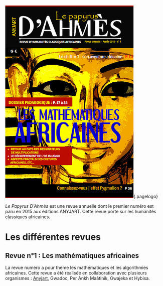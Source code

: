 <!-- TITLE: Le Papyrus D'Ahmes -->
<!-- SUBTITLE: Présentation de la revue « Le Papyrus D'Ahmes » -->

![F 8 Ec 9 E 94784 D 79209 A 489 Dbcca 9792 Aaf 228 Ec](/uploads/ouvrage/f-8-ec-9-e-94784-d-79209-a-489-dbcca-9792-aaf-228-ec.png "Couverture de la revue « Le papyrus d'Ahmès »"){.pagelogo}

*Le Papyrus D'Ahmès* est une revue annuelle dont le premier numéro est paru en 2015 aux éditions ANYJART. Cette revue porte sur les humanités classiques africaines.

# Les différentes revues
## Revue n°1 : Les mathématiques africaines
La revue numéro a pour thème les mathématiques et les algorithmies africaines.
Cette revue a été réalisée en collaboration avec plusieurs organismes : [Anyjart](/organisme/a-classer/anyjart), Gwadoc, Per Ankh Maâtinik, Gwajeka et Hybisa.